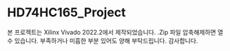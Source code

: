 # HD74HC165_Project
본 프로젝트는 Xilinx Vivado 2022.2에서 제작되었습니다. .Zip 파일 압축해제하면 열 수 있습니다. 부족하거나 미흡한 부분 있어도 양해 부탁드립니다. 감사합니다.
